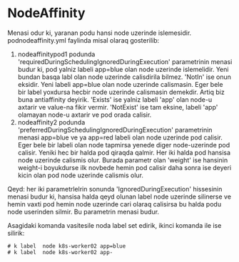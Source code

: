 # NodeAffinity
Menasi odur ki, yaranan podu hansi node uzerinde islemesidir. podnodeaffinity.yml faylinda misal olaraq gosterilib:
1. nodeaffinitypod1 podunda 'requiredDuringSchedulingIgnoredDuringExecution' parametrinin menasi budur ki, pod yalniz labeli app=blue olan node uzerinde islemelidir. Yeni bundan basqa labl olan node uzerinde calisdirila bilmez. 'NotIn' ise onun eksidir. Yeni labeli app=blue olan node uzerinde calismasin. Eger bele bir label yoxdursa hecbir node uzerinde calismasin demekdir. Artiq biz buna antiaffinity deyirik. 'Exists' ise yalniz labeli 'app' olan node-u axtarir ve value-na fikir vermir. 'NotExist' ise tam eksine, labeli 'app' olamayan node-u axtarir ve pod orada calisir.
2. nodeaffinity2 podunda 'preferredDuringSchedulingIgnoredDuringExecution' parametrinin menasi app=blue ve ya app=red labeli olan node uzerinde pod calisir. Eger bele bir labeli olan node tapmirsa yenede diger node-uzerinde pod calisir. Yeniki hec bir halda pod qiraqda qalmir. Her iki halda pod hansisa node uzerinde calismis olur. Burada parametr olan 'weight' ise hansinin weight-i boyukdurse ilk novbede hemin pod calisir daha sonra ise deyeri kicin olan pod node uzerinde calismis olur.

Qeyd: her iki parametrlelrin sonunda 'IgnoredDuringExecution' hissesinin menasi budur ki, hansisa halda qeyd olunan label node uzerinde silinerse ve hemin vaxti pod hemin node uzerinde cari olaraq calisirsa bu halda podu node userinden silmir. Bu parametrin menasi budur.

Asagidaki komanda vasitesile noda label set edirik, ikinci komanda ile ise silirik:
```
# k label  node k8s-worker02 app=blue
# k label  node k8s-worker02 app-
```